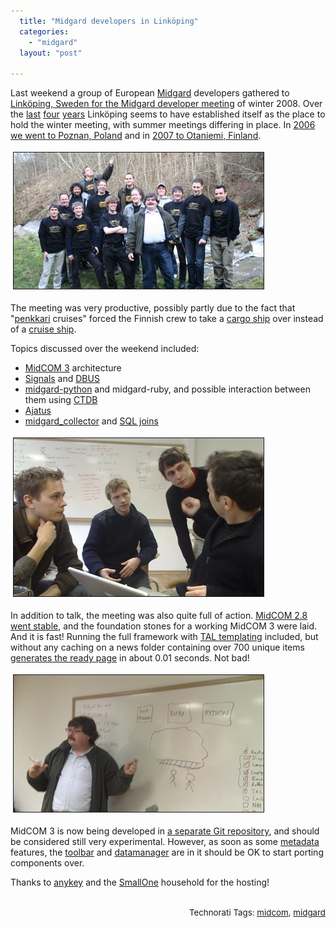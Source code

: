 ```yaml
---
  title: "Midgard developers in Linköping"
  categories: 
    - "midgard"
  layout: "post"

---
```

<p>
Last weekend a group of European <a href="http://www.midgard-project.org/">Midgard</a> developers gathered to<a href="http://www.smallone.net/blog/view/invitation_to_a_midgard_gathering_in_sweden.html"> Linköping, Sweden for the Midgard developer meeting</a> of winter 2008. Over the <a href="http://bergie.iki.fi/blog/the_connected_gathering/">last</a> <a href="http://bergie.iki.fi/blog/midgard-meeting-in-linkoping/">four</a> <a href="http://bergie.iki.fi/blog/midgard_developer_meeting-winter_2007/">years</a> Linköping seems to have established itself as the place to hold the winter meeting, with summer meetings differing in place. In <a href="http://bergie.iki.fi/blog/midgard-developer-meeting-in-komorniki/">2006 we went to Poznan, Poland</a> and in <a href="http://www.midgard-project.org/community/events/midgard_developer_meeting.html">2007 to Otaniemi, Finland</a>.
</p><p>
<a href="/files/midgard_developers_linkoping_2008-1.jpg"><img src="/files/midgard_developers_linkoping_2008-1-tm.jpg" height="218" width="400" border="1" hspace="4" vspace="4" alt="Midgard Developers in Linköping" title="Midgard Developers in Linköping" /></a>
</p><p>
The meeting was very productive, possibly partly due to the fact that &quot;<a href="http://www.hel.fi/wps/portal/Opetusvirasto_en/Artikkeli_en?WCM_GLOBAL_CONTEXT=/en/Education+Department/News/Traditional+Penkinpainajais+Rides">penkkari</a> cruises&quot; forced the Finnish crew to take a <a href="http://en.wikipedia.org/wiki/Finnlink">cargo ship</a> over instead of a <a href="http://en.wikipedia.org/wiki/M/S_Silja_Serenade">cruise ship</a>.
</p><p>
Topics discussed over the weekend included:
</p><ul><li><a href="http://bergie.iki.fi/blog/some_plans_for_midcom_3/">MidCOM 3</a> architecture</li>
<li><a href="http://blogs.nemein.com/people/piotras/view/1182197841.html">Signals</a> and <a href="http://en.wikipedia.org/wiki/D-Bus">DBUS</a></li>
<li><a href="http://blogs.nemein.com/people/piotras/view/1196805359.html">midgard-python</a> and midgard-ruby, and possible interaction between them using <a href="http://ctdb.samba.org/">CTDB</a></li>
<li><a href="http://www.ajatus.info/">Ajatus</a></li>
<li><a href="http://www.midgard-project.org/documentation/php-midgard_collector/">midgard_collector</a> and <a href="http://en.wikipedia.org/wiki/Join_(SQL)">SQL joins</a></li>
</ul><p>
<a href="/files/discussing-collector-joins-linkoping-1.jpg"><img src="/files/discussing-collector-joins-linkoping-1-tm.jpg" height="253" width="400" border="1" hspace="4" vspace="4" alt="Discussing midgard_collector joins" title="Discussing midgard_collector joins" /></a>
</p><p>
In addition to talk, the meeting was also quite full of action. <a href="http://www.midgard-project.org/updates/view/midcom_2-8-0_released.html">MidCOM 2.8 went stable</a>, and the foundation stones for a working MidCOM 3 were laid. And it is fast! Running the full framework with <a href="http://phptal.motion-twin.com/">TAL templating</a> included, but without any caching on a news folder containing over 700 unique items <a href="http://bergie.jaiku.com/presence/26331259">generates the ready page</a> in about 0.01 seconds. Not bad!
</p><p>
<a href="/files/ab-php-ruby-python-2.jpg"><img src="/files/ab-php-ruby-python-2-tm.jpg" height="219" width="400" border="1" hspace="4" vspace="4" alt="Alexander Bokovoy discussing the cross-language MidCOM" title="Alexander Bokovoy discussing the cross-language MidCOM" /></a>
</p><p>
MidCOM 3 is now being developed in <a href="http://repo.or.cz/w/midcom.git">a separate Git repository</a>, and should be considered still very experimental. However, as soon as some <a href="http://www.midgard-project.org/development/mrfc/view/0010.html">metadata</a> features, the <a href="http://bergie.iki.fi/blog/midgard_does_the_tango/">toolbar</a> and <a href="http://www.midgard-project.org/documentation/midcom-helper-datamanager2/">datamanager</a> are in it should be OK to start porting components over.
</p><p>
Thanks to <a href="http://www.anykey.se/en/">anykey</a> and the <a href="http://www.smallone.net/">SmallOne</a> household for the hosting!<span style="font-size:10pt;">
<br /></span>
</p><p style="text-align:right;">
<span style="font-size:10pt;">
<br />Technorati Tags: </span><span style="font-size:10pt;"><a href="http://www.technorati.com/tag/midcom">midcom</a></span><span style="font-size:10pt;">, </span><span style="font-size:10pt;"><a href="http://www.technorati.com/tag/midgard">midgard</a></span>
</p>